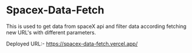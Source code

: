 # Spacex-Data-Fetch
This is used to get data from spaceX api and filter data according fetching new URL's with different parameters.

Deployed URL:-
https://spacex-data-fetch.vercel.app/

